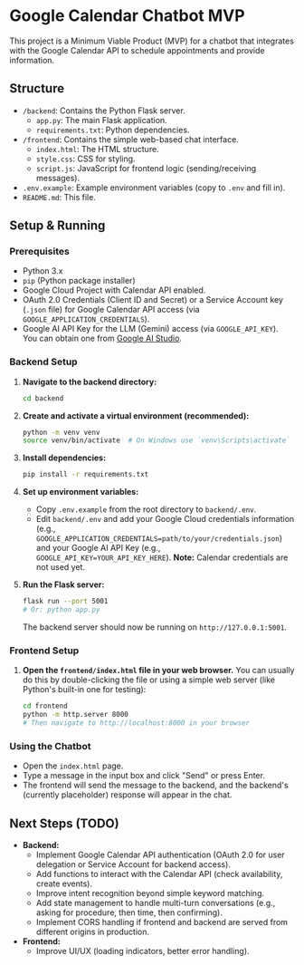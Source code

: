 # Google Calendar Chatbot MVP

This project is a Minimum Viable Product (MVP) for a chatbot that integrates with the Google Calendar API to schedule appointments and provide information.

## Structure

- `/backend`: Contains the Python Flask server.
    - `app.py`: The main Flask application.
    - `requirements.txt`: Python dependencies.
- `/frontend`: Contains the simple web-based chat interface.
    - `index.html`: The HTML structure.
    - `style.css`: CSS for styling.
    - `script.js`: JavaScript for frontend logic (sending/receiving messages).
- `.env.example`: Example environment variables (copy to `.env` and fill in).
- `README.md`: This file.

## Setup & Running

### Prerequisites

- Python 3.x
- `pip` (Python package installer)
- Google Cloud Project with Calendar API enabled.
- OAuth 2.0 Credentials (Client ID and Secret) or a Service Account key (`.json` file) for Google Calendar API access (via `GOOGLE_APPLICATION_CREDENTIALS`).
- Google AI API Key for the LLM (Gemini) access (via `GOOGLE_API_KEY`). You can obtain one from [Google AI Studio](https://aistudio.google.com/app/apikey).

### Backend Setup

1.  **Navigate to the backend directory:**
    ```bash
    cd backend
    ```
2.  **Create and activate a virtual environment (recommended):**
    ```bash
    python -m venv venv
    source venv/bin/activate  # On Windows use `venv\Scripts\activate`
    ```
3.  **Install dependencies:**
    ```bash
    pip install -r requirements.txt
    ```
4.  **Set up environment variables:**
    - Copy `.env.example` from the root directory to `backend/.env`.
    - Edit `backend/.env` and add your Google Cloud credentials information (e.g., `GOOGLE_APPLICATION_CREDENTIALS=path/to/your/credentials.json`) and your Google AI API Key (e.g., `GOOGLE_API_KEY=YOUR_API_KEY_HERE`). **Note:** Calendar credentials are not used yet.

5.  **Run the Flask server:**
    ```bash
    flask run --port 5001
    # Or: python app.py
    ```
    The backend server should now be running on `http://127.0.0.1:5001`.

### Frontend Setup

1.  **Open the `frontend/index.html` file in your web browser.** You can usually do this by double-clicking the file or using a simple web server (like Python's built-in one for testing):
    ```bash
    cd frontend
    python -m http.server 8000 
    # Then navigate to http://localhost:8000 in your browser
    ```

### Using the Chatbot

- Open the `index.html` page.
- Type a message in the input box and click "Send" or press Enter.
- The frontend will send the message to the backend, and the backend's (currently placeholder) response will appear in the chat.

## Next Steps (TODO)

- **Backend:**
    - Implement Google Calendar API authentication (OAuth 2.0 for user delegation or Service Account for backend access).
    - Add functions to interact with the Calendar API (check availability, create events).
    - Improve intent recognition beyond simple keyword matching.
    - Add state management to handle multi-turn conversations (e.g., asking for procedure, then time, then confirming).
    - Implement CORS handling if frontend and backend are served from different origins in production.
- **Frontend:**
    - Improve UI/UX (loading indicators, better error handling). 